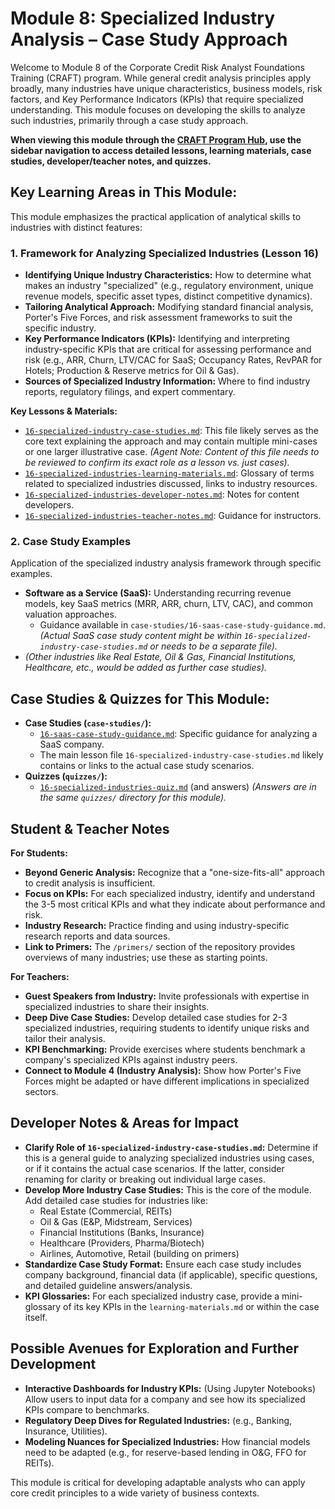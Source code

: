 # Module 8: Specialized Industry Analysis – Case Study Approach

Welcome to Module 8 of the Corporate Credit Risk Analyst Foundations Training (CRAFT) program. While general credit analysis principles apply broadly, many industries have unique characteristics, business models, risk factors, and Key Performance Indicators (KPIs) that require specialized understanding. This module focuses on developing the skills to analyze such industries, primarily through a case study approach.

**When viewing this module through the [CRAFT Program Hub](../../index.html), use the sidebar navigation to access detailed lessons, learning materials, case studies, developer/teacher notes, and quizzes.**

## Key Learning Areas in This Module:

This module emphasizes the practical application of analytical skills to industries with distinct features:

### 1. Framework for Analyzing Specialized Industries (Lesson 16)
*   **Identifying Unique Industry Characteristics:** How to determine what makes an industry "specialized" (e.g., regulatory environment, unique revenue models, specific asset types, distinct competitive dynamics).
*   **Tailoring Analytical Approach:** Modifying standard financial analysis, Porter's Five Forces, and risk assessment frameworks to suit the specific industry.
*   **Key Performance Indicators (KPIs):** Identifying and interpreting industry-specific KPIs that are critical for assessing performance and risk (e.g., ARR, Churn, LTV/CAC for SaaS; Occupancy Rates, RevPAR for Hotels; Production & Reserve metrics for Oil & Gas).
*   **Sources of Specialized Industry Information:** Where to find industry reports, regulatory filings, and expert commentary.

**Key Lessons & Materials:**
*   [`16-specialized-industry-case-studies.md`](./16-specialized-industry-case-studies.md): This file likely serves as the core text explaining the approach and may contain multiple mini-cases or one larger illustrative case. *(Agent Note: Content of this file needs to be reviewed to confirm its exact role as a lesson vs. just cases).*
*   [`16-specialized-industries-learning-materials.md`](./16-specialized-industries-learning-materials.md): Glossary of terms related to specialized industries discussed, links to industry resources.
*   [`16-specialized-industries-developer-notes.md`](./16-specialized-industries-developer-notes.md): Notes for content developers.
*   [`16-specialized-industries-teacher-notes.md`](./16-specialized-industries-teacher-notes.md): Guidance for instructors.

### 2. Case Study Examples
Application of the specialized industry analysis framework through specific examples.
*   **Software as a Service (SaaS):** Understanding recurring revenue models, key SaaS metrics (MRR, ARR, churn, LTV, CAC), and common valuation approaches.
    *   Guidance available in `case-studies/16-saas-case-study-guidance.md`. *(Actual SaaS case study content might be within `16-specialized-industry-case-studies.md` or needs to be a separate file).*
*   *(Other industries like Real Estate, Oil & Gas, Financial Institutions, Healthcare, etc., would be added as further case studies).*

## Case Studies & Quizzes for This Module:

*   **Case Studies (`case-studies/`):**
    *   [`16-saas-case-study-guidance.md`](./case-studies/16-saas-case-study-guidance.md): Specific guidance for analyzing a SaaS company.
    *   The main lesson file `16-specialized-industry-case-studies.md` likely contains or links to the actual case study scenarios.
*   **Quizzes (`quizzes/`):**
    *   [`16-specialized-industries-quiz.md`](./quizzes/16-specialized-industries-quiz.md) (and answers)
    *(Answers are in the same `quizzes/` directory for this module).*

<!-- Machine-readable indexing comment -->
<!-- Index: CRAFT Module 08; Topics: Specialized Industries, Industry Analysis, Case Studies, SaaS Metrics, KPIs -->

## Student & Teacher Notes

**For Students:**
*   **Beyond Generic Analysis:** Recognize that a "one-size-fits-all" approach to credit analysis is insufficient.
*   **Focus on KPIs:** For each specialized industry, identify and understand the 3-5 most critical KPIs and what they indicate about performance and risk.
*   **Industry Research:** Practice finding and using industry-specific research reports and data sources.
*   **Link to Primers:** The `/primers/` section of the repository provides overviews of many industries; use these as starting points.

**For Teachers:**
*   **Guest Speakers from Industry:** Invite professionals with expertise in specialized industries to share their insights.
*   **Deep Dive Case Studies:** Develop detailed case studies for 2-3 specialized industries, requiring students to identify unique risks and tailor their analysis.
*   **KPI Benchmarking:** Provide exercises where students benchmark a company's specialized KPIs against industry peers.
*   **Connect to Module 4 (Industry Analysis):** Show how Porter's Five Forces might be adapted or have different implications in specialized sectors.

## Developer Notes & Areas for Impact

*   **Clarify Role of `16-specialized-industry-case-studies.md`:** Determine if this is a general guide to analyzing specialized industries using cases, or if it contains the actual case scenarios. If the latter, consider renaming for clarity or breaking out individual large cases.
*   **Develop More Industry Case Studies:** This is the core of the module. Add detailed case studies for industries like:
    *   Real Estate (Commercial, REITs)
    *   Oil & Gas (E&P, Midstream, Services)
    *   Financial Institutions (Banks, Insurance)
    *   Healthcare (Providers, Pharma/Biotech)
    *   Airlines, Automotive, Retail (building on primers)
*   **Standardize Case Study Format:** Ensure each case study includes company background, financial data (if applicable), specific questions, and detailed guideline answers/analysis.
*   **KPI Glossaries:** For each specialized industry case, provide a mini-glossary of its key KPIs in the `learning-materials.md` or within the case itself.

## Possible Avenues for Exploration and Further Development

*   **Interactive Dashboards for Industry KPIs:** (Using Jupyter Notebooks) Allow users to input data for a company and see how its specialized KPIs compare to benchmarks.
*   **Regulatory Deep Dives for Regulated Industries:** (e.g., Banking, Insurance, Utilities).
*   **Modeling Nuances for Specialized Industries:** How financial models need to be adapted (e.g., for reserve-based lending in O&G, FFO for REITs).

This module is critical for developing adaptable analysts who can apply core credit principles to a wide variety of business contexts.
